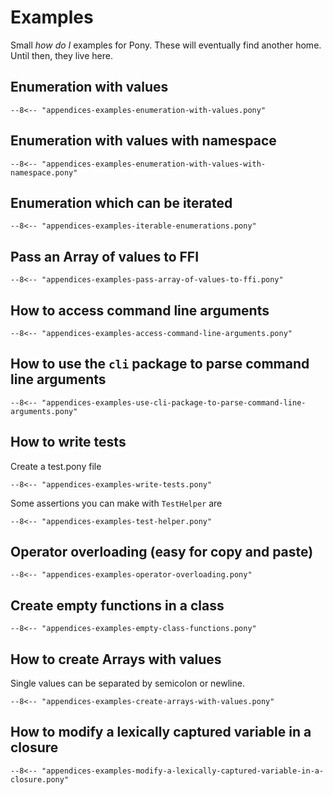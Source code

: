# Examples

Small _how do I_ examples for Pony. These will eventually find another home. Until then, they live here.

## Enumeration with values

```pony
--8<-- "appendices-examples-enumeration-with-values.pony"
```

## Enumeration with values with namespace

```pony
--8<-- "appendices-examples-enumeration-with-values-with-namespace.pony"
```

## Enumeration which can be iterated

```pony
--8<-- "appendices-examples-iterable-enumerations.pony"
```

## Pass an Array of values to FFI

```pony
--8<-- "appendices-examples-pass-array-of-values-to-ffi.pony"
```

## How to access command line arguments

```pony
--8<-- "appendices-examples-access-command-line-arguments.pony"
```

## How to use the `cli` package to parse command line arguments

```pony
--8<-- "appendices-examples-use-cli-package-to-parse-command-line-arguments.pony"
```

## How to write tests

Create a test.pony file

```pony
--8<-- "appendices-examples-write-tests.pony"
```

Some assertions you can make with `TestHelper` are

```pony
--8<-- "appendices-examples-test-helper.pony"
```

## Operator overloading (easy for copy and paste)

```pony
--8<-- "appendices-examples-operator-overloading.pony"
```

## Create empty functions in a class

```pony
--8<-- "appendices-examples-empty-class-functions.pony"
```

## How to create Arrays with values

Single values can be separated by semicolon or newline.

```pony
--8<-- "appendices-examples-create-arrays-with-values.pony"
```

## How to modify a lexically captured variable in a closure

```pony
--8<-- "appendices-examples-modify-a-lexically-captured-variable-in-a-closure.pony"
```
